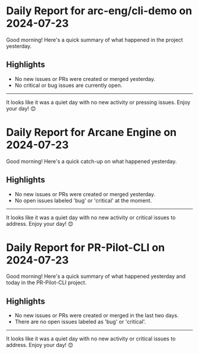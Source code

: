 # Daily Report for arc-eng/cli-demo on 2024-07-23

Good morning! Here's a quick summary of what happened in the project yesterday.

## Highlights
- No new issues or PRs were created or merged yesterday.
- No critical or bug issues are currently open.

---

It looks like it was a quiet day with no new activity or pressing issues. Enjoy your day! 😊


# Daily Report for Arcane Engine on 2024-07-23

Good morning! Here's a quick catch-up on what happened yesterday.

## Highlights
- No new issues or PRs were created or merged yesterday.
- No open issues labeled 'bug' or 'critical' at the moment.

---

It looks like it was a quiet day with no new activity or critical issues to address. Enjoy your day! 😊


# Daily Report for PR-Pilot-CLI on 2024-07-23

Good morning! Here's a quick summary of what happened yesterday and today in the PR-Pilot-CLI project.

## Highlights
- No new issues or PRs were created or merged in the last two days.
- There are no open issues labeled as 'bug' or 'critical'.

---

It looks like it was a quiet day with no new activity or critical issues to address. Enjoy your day! 😊


